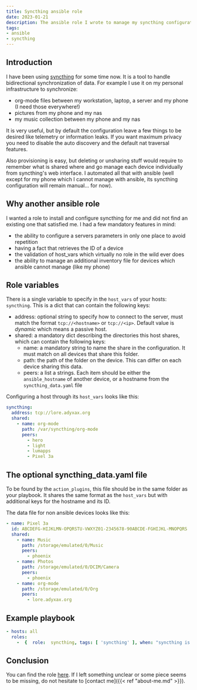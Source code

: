 ```yaml
---
title: Syncthing ansible role
date: 2023-01-21
description: The ansible role I wrote to manage my syncthing configurations
tags:
- ansible
- syncthing
---
```


## Introduction

I have been using [syncthing](https://syncthing.net/) for some time now. It is a tool to handle bidirectional synchronization of data. For example I use it on my personal infrastructure to synchronize:
- org-mode files between my workstation, laptop, a server and my phone (I need those everywhere!)
- pictures from my phone and my nas
- my music collection between my phone and my nas

It is very useful, but by default the configuration leave a few things to be desired like telemetry or information leaks. If you want maximum privacy you need to disable the auto discovery and the default nat traversal features.

Also provisioning is easy, but deleting or unsharing stuff would require to remember what is shared where and go manage each device individually from syncthing's web interface. I automated all that with ansible (well except for my phone which I cannot manage with ansible, its syncthing configuration will remain manual... for now).

## Why another ansible role

I wanted a role to install and configure syncthing for me and did not find an existing one that satisfied me. I had a few mandatory features in mind:
- the ability to configure a servers parameters in only one place to avoid repetition
- having a fact that retrieves the ID of a device
- the validation of host_vars which virtually no role in the wild ever does
- the ability to manage an additional inventory file for devices which ansible cannot manage (like my phone)

## Role variables

There is a single variable to specify in the `host_vars` of your hosts: `syncthing`. This is a dict that can contain the following keys:
- address: optional string to specify how to connect to the server, must match the format `tcp://<hostname>` or `tcp://<ip>`. Default value is *dynamic* which means a passive host.
- shared: a mandatory dict describing the directories this host shares, which can contain the following keys:
  - name: a mandatory string to name the share in the configuration. It must match on all devices that share this folder.
  - path: the path of the folder on the device. This can differ on each device sharing this data.
  - peers: a list a strings. Each item should be either the `ansible_hostname` of another device, or a hostname from the `syncthing_data.yaml` file

Configuring a host through its `host_vars` looks like this:
```yaml
syncthing:
  address: tcp://lore.adyxax.org
  shared:
    - name: org-mode
      path: /var/syncthing/org-mode
      peers:
        - hero
        - light
        - lumapps
        - Pixel 3a
```

## The optional syncthing_data.yaml file

To be found by the `action_plugins`, this file should be in the same folder as your playbook. It shares the same format as the `host_vars` but with additional keys for the hostname and its ID.

The data file for non ansible devices looks like this:
```yaml
- name: Pixel 3a
  id: ABCDEFG-HIJKLMN-OPQRSTU-VWXYZ01-2345678-90ABCDE-FGHIJKL-MNOPQRS
  shared:
    - name: Music
      path: /storage/emulated/0/Music
      peers:
        - phoenix
    - name: Photos
      path: /storage/emulated/0/DCIM/Camera
      peers:
        - phoenix
    - name: org-mode
      path: /storage/emulated/0/Org
      peers:
        - lore.adyxax.org
```

## Example playbook

```yaml
- hosts: all
  roles:
    -  {  role:  syncthing, tags: [ 'syncthing' ], when: "syncthing is defined" }
```

## Conclusion

You can find the role [here](https://git.adyxax.org/adyxax/syncthing-ansible-role/about/). If I left something unclear or some piece seems to be missing, do not hesitate to [contact me]({{< ref "about-me.md" >}}).
